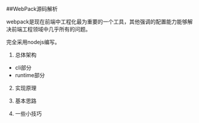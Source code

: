 ##WebPack源码解析

webpack是现在前端中工程化最为重要的一个工具，其他强调的配置能力能够解决前端工程领域中几乎所有的问题。


完全采用nodejs编写。



1. 总体架构

- cli部分
- runtime部分


2. 实现原理



3. 基本思路



4. 一些小技巧



